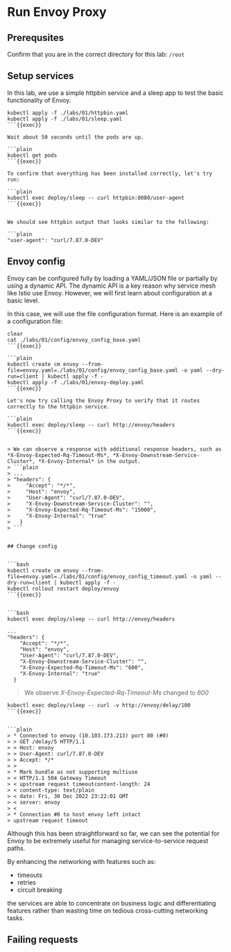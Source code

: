 # Run Envoy Proxy

## Prerequsites

Confirm that you are in the correct directory for this lab: `/root`

## Setup services

In this lab, we use a simple httpbin service and a sleep app to test the basic functionality of Envoy.

```plain
kubectl apply -f ./labs/01/httpbin.yaml
kubectl apply -f ./labs/01/sleep.yaml
```{{exec}}

Wait about 50 seconds until the pods are up.

```plain
kubectl get pods
```{{exec}}

To confirm that everything has been installed correctly, let's try run:

```plain
kubectl exec deploy/sleep -- curl httpbin:8080/user-agent
```{{exec}}


We should see httpbin output that looks similar to the following:

```plain
"user-agent": "curl/7.87.0-DEV"
```

## Envoy config

Envoy can be configured fully by loading a YAML/JSON file or partially by using a dynamic API. The dynamic API is a key reason why service mesh like Istio use Envoy. However, we will first learn about configuration at a basic level.

In this case, we will use the file configuration format. Here is an example of a configuration file:

```plain
clear
cat ./labs/01/config/envoy_config_base.yaml
```{{exec}}

```plain
kubectl create cm envoy --from-file=envoy.yaml=./labs/01/config/envoy_config_base.yaml -o yaml --dry-run=client | kubectl apply -f -
kubectl apply -f ./labs/01/envoy-deploy.yaml
```{{exec}}

Let's now try calling the Envoy Proxy to verify that it routes correctly to the httpbin service.

```plain
kubectl exec deploy/sleep -- curl http://envoy/headers
```{{exec}}


> We can observe a response with additional response headers, such as *X-Envoy-Expected-Rq-Timeout-Ms*, *X-Envoy-Downstream-Service-Cluster*, *X-Envoy-Internal* in the output.
> ```plain
> ...
> "headers": {
>     "Accept": "*/*", 
>     "Host": "envoy", 
>     "User-Agent": "curl/7.87.0-DEV", 
>     "X-Envoy-Downstream-Service-Cluster": "", 
>     "X-Envoy-Expected-Rq-Timeout-Ms": "15000", 
>     "X-Envoy-Internal": "true"
>   }
> ```


## Change config


```bash
kubectl create cm envoy --from-file=envoy.yaml=./labs/01/config/envoy_config_timeout.yaml -o yaml --dry-run=client | kubectl apply -f -
kubectl rollout restart deploy/envoy
```{{exec}}


```bash
kubectl exec deploy/sleep -- curl http://envoy/headers
```

```
...
"headers": {
    "Accept": "*/*", 
    "Host": "envoy", 
    "User-Agent": "curl/7.87.0-DEV", 
    "X-Envoy-Downstream-Service-Cluster": "", 
    "X-Envoy-Expected-Rq-Timeout-Ms": "600", 
    "X-Envoy-Internal": "true"
  }
```

> We observe *X-Envoy-Expected-Rq-Timeout-Ms* changed to *600*

```plain
kubectl exec deploy/sleep -- curl -v http://envoy/delay/100
```{{exec}}


```plain
> * Connected to envoy (10.103.173.213) port 80 (#0)
> > GET /delay/5 HTTP/1.1
> > Host: envoy
> > User-Agent: curl/7.87.0-DEV
> > Accept: */*
> > 
> * Mark bundle as not supporting multiuse
> < HTTP/1.1 504 Gateway Timeout
> < upstream request timeoutcontent-length: 24
> < content-type: text/plain
> < date: Fri, 30 Dec 2022 23:22:01 GMT
> < server: envoy
> < 
> * Connection #0 to host envoy left intact
> upstream request timeout
```

Although this has been straightforward so far, we can see the potential for Envoy to be extremely useful for managing service-to-service request paths. 

By enhancing the networking with features such as:

- timeouts
- retries
- circuit breaking

the services are able to concentrate on business logic and differentiating features rather than wasting time on tedious cross-cutting networking tasks.

## Failing requests




